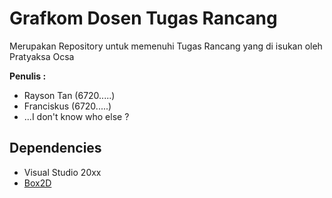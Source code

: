 # Grafkom Dosen Tugas Rancang

Merupakan Repository untuk memenuhi Tugas Rancang yang di isukan oleh Pratyaksa Ocsa 

**Penulis :**
* Rayson Tan    (6720.....)
* Franciskus    (6720.....)
* ...I don't know who else ?

## Dependencies

- Visual Studio 20xx
- [Box2D](https://box2d.org/)